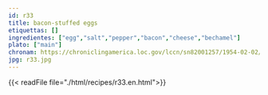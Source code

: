 ```yaml
---
id: r33
title: bacon-stuffed eggs
etiquettas: []
ingredientes: ["egg","salt","pepper","bacon","cheese","bechamel"]
plato: ["main"]
chronam: https://chroniclingamerica.loc.gov/lccn/sn82001257/1954-02-02/ed-1/seq-4/
jpg: r33.jpg
---
```


{{< readFile file="./html/recipes/r33.en.html">}}